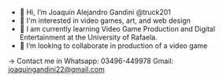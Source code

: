 - 👋 Hi, I’m Joaquín Alejandro Gandini @truck201
- 👀 I'm interested in video games, art, and web design
- 🌱 I am currently learning Video Game Production and Digital Entertainment at the University of Rafaela.
- 💞️ I’m looking to collaborate in production of a video game

-> Contact me in 
    Whatsapp: 03496-449978
    Gmail: joaquingandini22@gmail.com

<!---
Truck201/Truck201 is a ✨ special ✨ repository because its `README.md` (this file) appears on your GitHub profile.
You can click the Preview link to take a look at your changes.
--->
